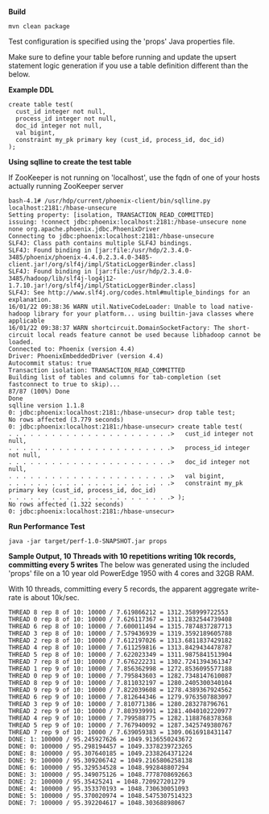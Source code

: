**Build**
```
mvn clean package
```

Test configuration is specified using the 'props' Java properties file.

Make sure to define your table before running and update the upsert statement logic generation if you use a table definition different than the below.

**Example DDL**
```
create table test(
  cust_id integer not null,
  process_id integer not null,
  doc_id integer not null,
  val bigint,
  constraint my_pk primary key (cust_id, process_id, doc_id)
);
```

**Using sqlline to create the test table**

If ZooKeeper is not running on 'localhost', use the fqdn of one of your hosts actually running ZooKeeper server

```
bash-4.1# /usr/hdp/current/phoenix-client/bin/sqlline.py localhost:2181:/hbase-unsecure
Setting property: [isolation, TRANSACTION_READ_COMMITTED]
issuing: !connect jdbc:phoenix:localhost:2181:/hbase-unsecure none none org.apache.phoenix.jdbc.PhoenixDriver
Connecting to jdbc:phoenix:localhost:2181:/hbase-unsecure
SLF4J: Class path contains multiple SLF4J bindings.
SLF4J: Found binding in [jar:file:/usr/hdp/2.3.4.0-3485/phoenix/phoenix-4.4.0.2.3.4.0-3485-client.jar!/org/slf4j/impl/StaticLoggerBinder.class]
SLF4J: Found binding in [jar:file:/usr/hdp/2.3.4.0-3485/hadoop/lib/slf4j-log4j12-1.7.10.jar!/org/slf4j/impl/StaticLoggerBinder.class]
SLF4J: See http://www.slf4j.org/codes.html#multiple_bindings for an explanation.
16/01/22 09:38:36 WARN util.NativeCodeLoader: Unable to load native-hadoop library for your platform... using builtin-java classes where applicable
16/01/22 09:38:37 WARN shortcircuit.DomainSocketFactory: The short-circuit local reads feature cannot be used because libhadoop cannot be loaded.
Connected to: Phoenix (version 4.4)
Driver: PhoenixEmbeddedDriver (version 4.4)
Autocommit status: true
Transaction isolation: TRANSACTION_READ_COMMITTED
Building list of tables and columns for tab-completion (set fastconnect to true to skip)...
87/87 (100%) Done
Done
sqlline version 1.1.8
0: jdbc:phoenix:localhost:2181:/hbase-unsecur> drop table test;
No rows affected (3.779 seconds)
0: jdbc:phoenix:localhost:2181:/hbase-unsecur> create table test(
. . . . . . . . . . . . . . . . . . . . . . .>   cust_id integer not null,
. . . . . . . . . . . . . . . . . . . . . . .>   process_id integer not null,
. . . . . . . . . . . . . . . . . . . . . . .>   doc_id integer not null,
. . . . . . . . . . . . . . . . . . . . . . .>   val bigint,
. . . . . . . . . . . . . . . . . . . . . . .>   constraint my_pk primary key (cust_id, process_id, doc_id)
. . . . . . . . . . . . . . . . . . . . . . .> );
No rows affected (1.322 seconds)
0: jdbc:phoenix:localhost:2181:/hbase-unsecur>
```

**Run Performance Test**
```
java -jar target/perf-1.0-SNAPSHOT.jar props
```

**Sample Output, 10 Threads with 10 repetitions writing 10k records, committing every 5 writes**
The below was generated using the included 'props' file on a 10 year old PowerEdge 1950 with 4 cores and 32GB RAM.

With 10 threads, committing every 5 records, the apparent aggregate write-rate is about 10k/sec.
```
THREAD 8 rep 8 of 10: 10000 / 7.619866212 = 1312.358999722553
THREAD 0 rep 8 of 10: 10000 / 7.626117367 = 1311.2832544739408
THREAD 6 rep 8 of 10: 10000 / 7.600011494 = 1315.7874837287713
THREAD 3 rep 8 of 10: 10000 / 7.579436939 = 1319.3592189605788
THREAD 2 rep 8 of 10: 10000 / 7.612197026 = 1313.6811837429182
THREAD 4 rep 8 of 10: 10000 / 7.611259816 = 1313.8429434478787
THREAD 5 rep 8 of 10: 10000 / 7.622023349 = 1311.9875841513904
THREAD 7 rep 8 of 10: 10000 / 7.676222231 = 1302.7241394361347
THREAD 1 rep 9 of 10: 10000 / 7.856362998 = 1272.8536095577188
THREAD 0 rep 9 of 10: 10000 / 7.795843603 = 1282.7348147610087
THREAD 8 rep 9 of 10: 10000 / 7.811032197 = 1280.2405300340104
THREAD 9 rep 9 of 10: 10000 / 7.822039608 = 1278.4389367924562
THREAD 6 rep 9 of 10: 10000 / 7.812644346 = 1279.9763507883097
THREAD 3 rep 9 of 10: 10000 / 7.810771386 = 1280.283278796761
THREAD 2 rep 9 of 10: 10000 / 7.803939991 = 1281.4040102220977
THREAD 4 rep 9 of 10: 10000 / 7.799588775 = 1282.1188768378368
THREAD 5 rep 9 of 10: 10000 / 7.767940092 = 1287.3425749380767
THREAD 7 rep 9 of 10: 10000 / 7.639059383 = 1309.0616918431147
DONE: 1: 100000 / 95.245927626 = 1049.9136550243672
DONE: 0: 100000 / 95.298194457 = 1049.3378239723265
DONE: 8: 100000 / 95.307640185 = 1049.2338264371224
DONE: 9: 100000 / 95.309206742 = 1049.2165806258138
DONE: 6: 100000 / 95.329534528 = 1048.992848807294
DONE: 3: 100000 / 95.349075126 = 1048.7778708692663
DONE: 2: 100000 / 95.35425241 = 1048.720927201279
DONE: 4: 100000 / 95.353370193 = 1048.730630051093
DONE: 5: 100000 / 95.370020974 = 1048.5475307514323
DONE: 7: 100000 / 95.392204617 = 1048.30368898067
```
